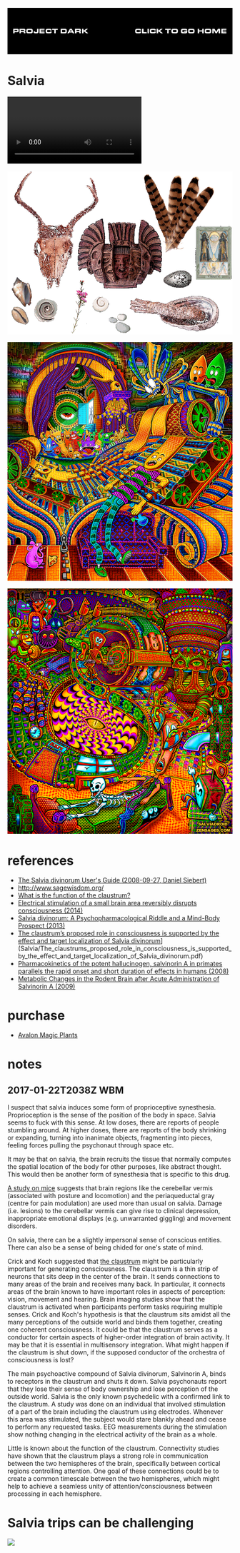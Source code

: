 [![](media/project_dark_home.png)](documentation.md)

# Salvia

<video src="media/petey_Short_Animatio.mp4" controls>
</video>

![](media/img0.gif)

![](media/the_conductor_of_consciousness_by_salviadroid-d9cuzi0.png)

![](media/carnival_of_the_abyss_by_salviadroid-da55t2f.png)

# references

- [The Salvia divinorum User's Guide (2008-09-27, Daniel Siebert)](Salvia/2008-09-27_Salvia_divinorum_usersguide.pdf)
- <http://www.sagewisdom.org/>
- [What is the function of the claustrum?](Salvia/What_is_the_function_of_the_claustrum.pdf)
- [Electrical stimulation of a small brain area reversibly disrupts consciousness (2014)](Salvia/Electrical_stimulation_of_a_small_brain_area_reversibly_disrupts_consciousness.pdf)
- [Salvia divinorum: A Psychopharmacological Riddle and a Mind-Body Prospect (2013)](Salvia/Salvia_divinorum_A_Psychopharmacological_Riddle_and_a_Mind-Body_Prospect.pdf)
- [The claustrum’s proposed role in consciousness is supported by the effect and target localization of Salvia divinorum](2014-02-26)](Salvia/The_claustrums_proposed_role_in_consciousness_is_supported_by_the_effect_and_target_localization_of_Salvia_divinorum.pdf)
- [Pharmacokinetics of the potent hallucinogen, salvinorin A in primates parallels the rapid onset and short duration of effects in humans (2008)](Salvia/Pharmacokinetics_of_the_potent_hallucinogen_salvinorin_A.pdf)
- [Metabolic Changes in the Rodent Brain after Acute Administration of Salvinorin A (2009)](Salvia/Metabolic_Changes_in_the_Rodent_Brain_after_Acute_Administration_of_Salvinorin_A.pdf)

# purchase

- [Avalon Magic Plants](https://www.avalonmagicplants.com/)

# notes

## 2017-01-22T2038Z WBM

I suspect that salvia induces some form of proprioceptive synesthesia. Proprioception is the sense of the position of the body in space. Salvia seems to fuck with this sense. At low doses, there are reports of people stumbling around. At higher doses, there are reports of the body shrinking or expanding, turning into inanimate objects, fragmenting into pieces, feeling forces pulling the psychonaut through space etc.

It may be that on salvia, the brain recruits the tissue that normally computes the spatial location of the body for other purposes, like abstract thought. This would then be another form of synesthesia that is specific to this drug.

[A study on mice](http://www.sagewisdom.org/hookeretal2.pdf) suggests that brain regions like the cerebellar vermis (associated with posture and locomotion) and the periaqueductal gray (centre for pain modulation) are used more than usual on salvia. Damage (i.e. lesions) to the cerebellar vermis can  give rise to clinical depression, inappropriate emotional displays (e.g. unwarranted giggling) and movement disorders.

On salvia, there can be a slightly impersonal sense of conscious entities. There can also be a sense of being chided for one's state of mind.

Crick and Koch suggested that [the claustrum](http://www.klab.caltech.edu/news/crick-koch-05.pdf) might be particularly important for generating consciousness. The claustrum is a thin strip of neurons that sits deep in the center of the brain. It sends connections to many areas of the brain and receives many back. In particular, it connects areas of the brain known to have important roles in aspects of perception: vision, movement and hearing. Brain imaging studies show that the claustrum is activated when participants perform tasks requiring multiple senses. Crick and Koch's hypothesis is that the claustrum sits amidst all the many perceptions of the outside world and binds them together, creating one coherent consciousness. It could be that the claustrum serves as a conductor for certain aspects of higher-order integration of brain activity. It may be that it is essential in multisensory integration. What might happen if the claustrum is shut down, if the supposed conductor of the orchestra of consciousness is lost?

The main psychoactive compound of Salvia divinorum, Salvinorin A, binds to receptors in the claustrum and shuts it down. Salvia psychonauts report that they lose their sense of body ownership and lose perception of the outside world. Salvia is the only known psychedelic with a confirmed link to the claustrum. A study was done on an individual that involved stimulation of a part of the brain including the claustrum using electrodes. Whenever this area was stimulated, the subject would stare blankly ahead and cease to perform any requested tasks. EEG measurements during the stimulation show nothing changing in the electrical activity of the brain as a whole.

Little is known about the function of the claustrum. Connectivity studies have shown that the claustrum plays a strong role in communication between the two hemispheres of the brain, specifically between cortical regions controlling attention. One goal of these connections could be to create a common timescale between the two hemispheres, which might help to achieve a seamless unity of attention/consciousness between processing in each hemisphere.

# Salvia trips can be challenging

[![](https://img.youtube.com/vi/7nG1_QuI1v0/maxresdefault.jpg)](https://www.youtube.com/embed/7nG1_QuI1v0)
